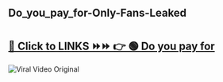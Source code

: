 
 ## Do_you_pay_for-Only-Fans-Leaked

# <h2><a href="https://clipsfans.com/Do_you_pay_for&ref=git">🔗 Click to LINKS ⏩⏩ 👉 🟢 Do you pay for </a></h2>

<a href="https://clipsfans.com/Do_you_pay_for&ref=git" rel="nofollow" data-target="animated-image.originalLink"><img src="https://i.ibb.co.com/xMMVF88/686577567.gif" alt="Viral Video Original" style="max-width: 100%; display: inline-block;" data-target="animated-image.originalImage"></a>
